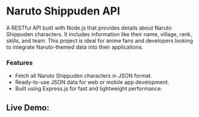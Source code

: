 # Naruto Shippuden API


A RESTful API built with Node.js that provides details about Naruto Shippuden characters. It includes information like their name, village, rank, skills, and team. This project is ideal for anime fans and developers looking to integrate Naruto-themed data into their applications.


### Features
 - Fetch all Naruto Shippuden characters in JSON format.
 - Ready-to-use JSON data for web or mobile app development.
 - Built using Express.js for fast and lightweight performance.


## Live Demo:

